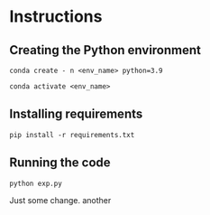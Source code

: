 # Instructions

## Creating the Python environment
`conda create - n <env_name> python=3.9`

`conda activate <env_name>`
## Installing requirements
`pip install -r requirements.txt`
## Running the code
`python exp.py`

Just some change. another